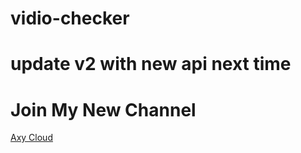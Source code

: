 # vidio-checker
# update v2 with new api next time

# Join My New Channel
[Axy Cloud](https://t.me/axycloud)
